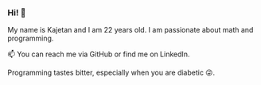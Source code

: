 ### Hi! 👋

My name is Kajetan and I am 22 years old. I am passionate about math and programming.

📫 You can reach me via GitHub or find me on LinkedIn.

Programming tastes bitter, especially when you are diabetic 😜.

